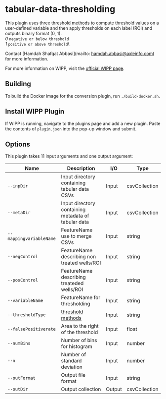 # tabular-data-thresholding


This plugin uses three [threshold methods](https://github.com/nishaq503/thresholding.git) to compute threshold values on a user-defined variable and then apply thresholds on each label (ROI) and outputs binary format (0, 1). \
*0* `negative or below threshold`\
*1* `positive or above threshold`\

Contact [Hamdah Shafqat Abbasi](mailto: hamdah.abbasi@axleinfo.com) for more information.

For more information on WIPP, visit the [official WIPP page](https://isg.nist.gov/deepzoomweb/software/wipp).


## Building

To build the Docker image for the conversion plugin, run
`./build-docker.sh`.

## Install WIPP Plugin

If WIPP is running, navigate to the plugins page and add a new plugin. Paste the
contents of `plugin.json` into the pop-up window and submit.

## Options

This plugin takes 11 input arguments and one output argument:

| Name                       | Description                                                               | I/O    | Type          |
|----------------------------|---------------------------------------------------------------------------|--------|---------------|
| `--inpDir`                 | Input directory containing tabular data CSVs                              | Input  | csvCollection |
| `--metaDir`                | Input directory containing metadata of tabular data                       | Input  | csvCollection |
| `--mappingvariableName`    | FeatureName use to merge CSVs                                             | Input  | string        |
| `--negControl`             | FeatureName describing non treated wells/ROI                              | Input  | string        |
| `--posControl`             | FeatureName describing treateded wells/ROI                                | Input  | string        |
| `--variableName`           | FeatureName for thresholding                                              | Input  | string        |
| `--thresholdType`          | [threshold methods](https://github.com/nishaq503/thresholding.git)        | Input  | string        |
| `--falsePositiverate`      | Area to the right of the threshold                                        | Input  | float         |
| `--numBins`                | Number of bins for histogram                                              | Input  | number        |
| `--n`                      | Number of standard deviation                                              | Input  | number        |
| `--outFormat`              | Output file format                                                        | Input  | string        |
| `--outDir`                 | Output collection                                                         | Output | csvCollection|